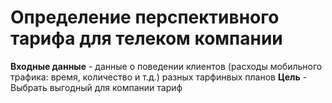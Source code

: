 # Определение перспективного тарифа для телеком компании

**Входные данные** - данные о поведении клиентов (расходы мобильного трафика: время, количество и т.д.) разных тарфинвых планов
**Цель** - Выбрать выгодный для компании тариф 

